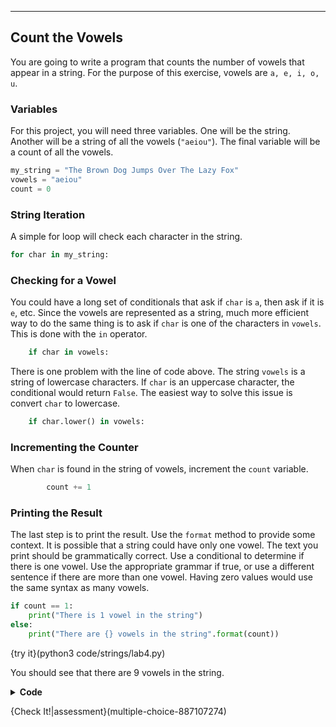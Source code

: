 ----------

## Count the Vowels
You are going to write a program that counts the number of vowels that appear in a string. For the purpose of this exercise, vowels are `a, e, i, o, u`.

### Variables
For this project, you will need three variables. One will be the string. Another will be a string of all the vowels (`"aeiou"`). The final variable will be a count of all the vowels.

```python
my_string = "The Brown Dog Jumps Over The Lazy Fox"
vowels = "aeiou"
count = 0
```

### String Iteration
A simple for loop will check each character in the string.

```python
for char in my_string:
```

### Checking for a Vowel
You could have a long set of conditionals that ask if `char` is `a`, then ask if it is `e`, etc. Since the vowels are represented as a string, much more efficient way to do the same thing is to ask if `char` is one of the characters in `vowels`. This is done with the `in` operator.

```python
    if char in vowels:
```

There is one problem with the line of code above. The string `vowels` is a string of lowercase characters. If `char` is an uppercase character, the conditional would return `False`. The easiest way to solve this issue is convert `char` to lowercase.

```python
    if char.lower() in vowels:
```

### Incrementing the Counter
When `char` is found in the string of vowels, increment the `count` variable.

```python
        count += 1
```

### Printing the Result
The last step is to print the result. Use the `format` method to provide some context. It is possible that a string could have only one vowel. The text you print should be grammatically correct. Use a conditional to determine if there is one vowel. Use the appropriate grammar if true, or use a different sentence if there are more than one vowel. Having zero values would use the same syntax as many vowels.

```python
if count == 1:
    print("There is 1 vowel in the string")
else:
    print("There are {} vowels in the string".format(count))
```

{try it}(python3 code/strings/lab4.py)

You should see that there are 9 vowels in the string.

<details>
  <summary><strong>Code</strong></summary>
  
  ```python
  my_string = "The Brown Dog Jumps Over The Lazy Fox"
  vowels = "aeiou"
  count = 0
  
  for char in my_string:
      if char.lower() in vowels:
          count += 1
  
  if count == 1:
      print("There is 1 vowel in the string")
  else:
      print("There are {} vowels in the string".format(count))
  ```
  
</details>

{Check It!|assessment}(multiple-choice-887107274)
